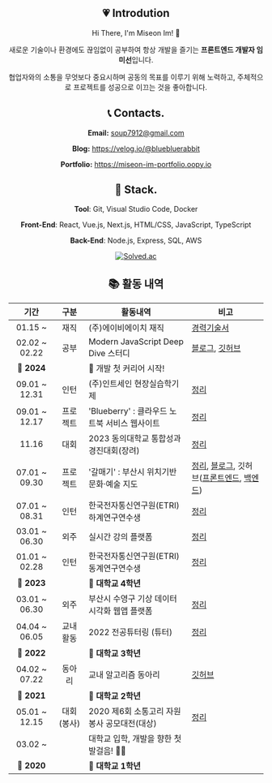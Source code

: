 <div align=center>

## 💗 Introdution

Hi There, I'm Miseon Im! 👋

새로운 기술이나 환경에도 끊임없이 공부하여 항상 개발을 즐기는 **프론트엔드 개발자 임미선**입니다. 

협업자와의 소통을 무엇보다 중요시하며 공동의 목표를 이루기 위해 노력하고, 주체적으로 프로젝트를 성공으로 이끄는 것을 좋아합니다.

## 📞 Contacts.

**Email:** [soup7912@gmail.com](mailto:soup7912@gmail.com)

**Blog:** https://velog.io/@bluebluerabbit

**Portfolio:** https://miseon-im-portfolio.oopy.io

## 🔨 Stack.
**Tool**: Git, Visual Studio Code, Docker

**Front-End**: React, Vue.js, Next.js, HTML/CSS, JavaScript, TypeScript

**Back-End**: Node.js, Express, SQL, AWS

[![Solved.ac](http://mazassumnida.wtf/api/generate_badge?boj=20203218)](https://solved.ac/profile/****)

## 📚 활동 내역

|기간|구분|활동내역|비고|
|:-:|:-:|--|--|
|01.15 ~|재직|(주)에이비에이치 재직|[경력기술서](https://miseon-im-portfolio.oopy.io/bcc9e268-a6d7-48dc-b4ca-e8968f6db2b7)|
|02.02 ~ 02.22|공부|Modern JavaScript Deep Dive 스터디|[블로그](https://velog.io/@bluebluerabbit/series/%EB%AA%A8%EB%8D%98-%EC%9E%90%EB%B0%94%EC%8A%A4%ED%81%AC%EB%A6%BD%ED%8A%B8-Deep-Dive-%EC%8A%A4%ED%84%B0%EB%94%94), [깃허브](https://github.com/wdahlia/JS-Study)|
|🚩 **2024**||🎉 개발 첫 커리어 시작!||
|09.01 ~ 12.31|인턴|(주)인트세인 현장실습학기제|[정리](https://miseon-im-portfolio.oopy.io/53487716-f93e-454f-afa2-6fa251d19311)|
|09.01 ~ 12.17|프로젝트|'Blueberry' : 클라우드 노트북 서비스 웹사이트|[정리](https://miseon-im-portfolio.oopy.io/be4231b9-66ac-458d-937c-f2fc2e47b7ba)|
|11.16|대회|2023 동의대학교 통합성과 경진대회(장려)|[정리](https://miseon-im-portfolio.oopy.io/36ef26b3-518f-47ab-a38d-c7d0b806079e)|
|07.01 ~ 09.30|프로젝트|'갈매기' : 부산시 위치기반 문화·예술 지도|[정리](https://miseon-im-portfolio.oopy.io/a256f6e0-4cf0-4cc4-9374-56211ea20406), [블로그](https://velog.io/@bluebluerabbit/series/%ED%86%A0%EC%9D%B4%ED%94%84%EB%A1%9C%EC%A0%9D%ED%8A%B8-%EA%B0%88%EB%A7%A4%EA%B8%B0), 깃허브([프론트엔드](https://github.com/2022-2-CTS/React-Front-End), [백엔드](https://github.com/2022-2-CTS/Node-Back-End))|
|07.01 ~ 08.31|인턴|한국전자통신연구원(ETRI) 하계연구연수생|[정리](https://miseon-im-portfolio.oopy.io/0b09df88-c955-4037-80ff-be411184da56)|
|03.01 ~ 06.30|외주|실시간 강의 플랫폼|[정리](https://miseon-im-portfolio.oopy.io/0cf509be-b1d2-43b3-8a33-c8c33c4837f5)|
|01.01 ~ 02.28|인턴|한국전자통신연구원(ETRI) 동계연구연수생|[정리](https://miseon-im-portfolio.oopy.io/ca713b14-13e2-4e67-b172-98f0a7a4eef2)|
|🚩 **2023**||🎉 **대학교 4학년**||
|03.01 ~ 06.30|외주|부산시 수영구 기상 데이터 시각화 웹앱 플랫폼|[정리](https://miseon-im-portfolio.oopy.io/0b3b17da-e0de-49cb-b437-0b886a394a42)|
|04.04 ~ 06.05|교내활동|2022 전공튜터링 (튜터)|[정리](https://miseon-im-portfolio.oopy.io/196a9561-5ee4-4804-b675-85f05ba6b897)|
|🚩 **2022**||🎉 **대학교 3학년**||
|04.02 ~ 07.22|동아리|교내 알고리즘 동아리|[깃허브](https://github.com/bluebluerabbit/2021_Algorithm_Study)|
|🚩 **2021**||🎉 **대학교 2학년**||
|05.01 ~ 12.15|대회(봉사)|2020 제6회 소통고리 자원봉사 공모대전(대상)|[정리](https://miseon-im-portfolio.oopy.io/29d480a6-66ff-4a08-b536-30448c143d05)|
|03.02 ~ ||대학교 입학, 개발을 향한 첫 발걸음! 👩‍💻||
|🚩 **2020**||🎉 **대학교 1학년**||


</div>
